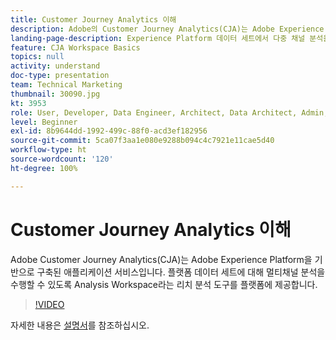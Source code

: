 ```yaml
---
title: Customer Journey Analytics 이해
description: Adobe의 Customer Journey Analytics(CJA)는 Adobe Experience Platform을 기반으로 구축된 애플리케이션 서비스입니다. 플랫폼 데이터 세트에 대해 멀티채널 분석을 수행할 수 있도록 Analysis Workspace라는 리치 분석 도구를 플랫폼에 제공합니다.
landing-page-description: Experience Platform 데이터 세트에서 다중 채널 분석을 수행하는 방법에 대해 알아봅니다.
feature: CJA Workspace Basics
topics: null
activity: understand
doc-type: presentation
team: Technical Marketing
thumbnail: 30090.jpg
kt: 3953
role: User, Developer, Data Engineer, Architect, Data Architect, Admin, Leader
level: Beginner
exl-id: 8b9644dd-1992-499c-88f0-acd3ef182956
source-git-commit: 5ca07f3aa1e080e9288b094c4c7921e11cae5d40
workflow-type: ht
source-wordcount: '120'
ht-degree: 100%

---
```


# Customer Journey Analytics 이해

Adobe Customer Journey Analytics(CJA)는 Adobe Experience Platform을 기반으로 구축된 애플리케이션 서비스입니다. 플랫폼 데이터 세트에 대해 멀티채널 분석을 수행할 수 있도록 Analysis Workspace라는 리치 분석 도구를 플랫폼에 제공합니다.

>[!VIDEO](https://video.tv.adobe.com/v/30090/?quality=12&enable10seconds=on&speedcontrol=on)

자세한 내용은 [설명서](https://experienceleague.adobe.com/docs/analytics-platform/using/cja-landing.html)를 참조하십시오.
